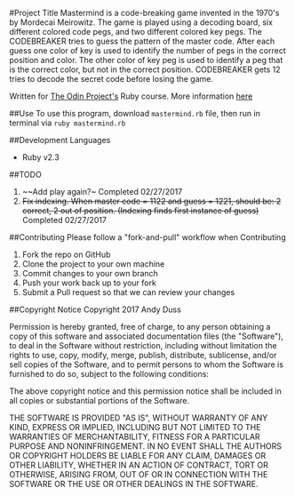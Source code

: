 #Project Title
Mastermind is a code-breaking game invented in the 1970's by Mordecai Meirowitz.  The game is played using a decoding board, six different colored code pegs, and two different colored key pegs.  The CODEBREAKER tries to guess the pattern of the master code. After each guess one color of key is used to identify the number of pegs in the correct position and color. The other color of key peg is used to identify a peg that is the correct color, but not in the correct position. CODEBREAKER gets 12 tries to decode the secret code before losing the game.

Written for [The Odin Project's](http://www.theodinproject.com) Ruby course. More information [here](http://www.theodinproject.com/courses/ruby-programming/lessons/oop)

##Use
To use this program, download `mastermind.rb` file, then run in terminal via `ruby mastermind.rb`

##Development Languages
* Ruby v2.3

##TODO
1. ~~Add play again?~ Completed 02/27/2017
2. ~~Fix indexing. When master code = 1122 and guess = 1221, should be: 2 correct, 2 out of position.  (Indexing finds first instance of guess)~~ Completed 02/27/2017

##Contributing
Please follow a "fork-and-pull" workflow when Contributing

1. Fork the repo on GitHub
2. Clone the project to your own machine
3. Commit changes to your own branch
4. Push your work back up to your fork
5. Submit a Pull request so that we can review your changes

##Copyright Notice
Copyright 2017 Andy Duss

Permission is hereby granted, free of charge, to any person obtaining a copy of this software and associated documentation files (the "Software"), to deal in the Software without restriction, including without limitation the rights to use, copy, modify, merge, publish, distribute, sublicense, and/or sell copies of the Software, and to permit persons to whom the Software is furnished to do so, subject to the following conditions:

The above copyright notice and this permission notice shall be included in all copies or substantial portions of the Software.

THE SOFTWARE IS PROVIDED "AS IS", WITHOUT WARRANTY OF ANY KIND, EXPRESS OR IMPLIED, INCLUDING BUT NOT LIMITED TO THE WARRANTIES OF MERCHANTABILITY, FITNESS FOR A PARTICULAR PURPOSE AND NONINFRINGEMENT. IN NO EVENT SHALL THE AUTHORS OR COPYRIGHT HOLDERS BE LIABLE FOR ANY CLAIM, DAMAGES OR OTHER LIABILITY, WHETHER IN AN ACTION OF CONTRACT, TORT OR OTHERWISE, ARISING FROM, OUT OF OR IN CONNECTION WITH THE SOFTWARE OR THE USE OR OTHER DEALINGS IN THE SOFTWARE.